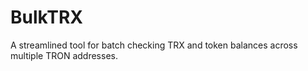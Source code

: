 # BulkTRX
A streamlined tool for batch checking TRX and token balances across multiple TRON addresses.
